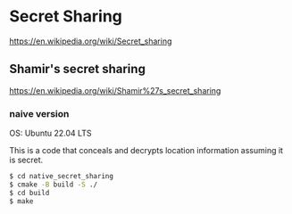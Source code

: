 # Secret Sharing
https://en.wikipedia.org/wiki/Secret_sharing

## Shamir's secret sharing
https://en.wikipedia.org/wiki/Shamir%27s_secret_sharing

### naive version

OS: Ubuntu 22.04 LTS  

This is a code that conceals and decrypts location information assuming it is secret. 

```bash
$ cd native_secret_sharing
$ cmake -B build -S ./
$ cd build
$ make
```
